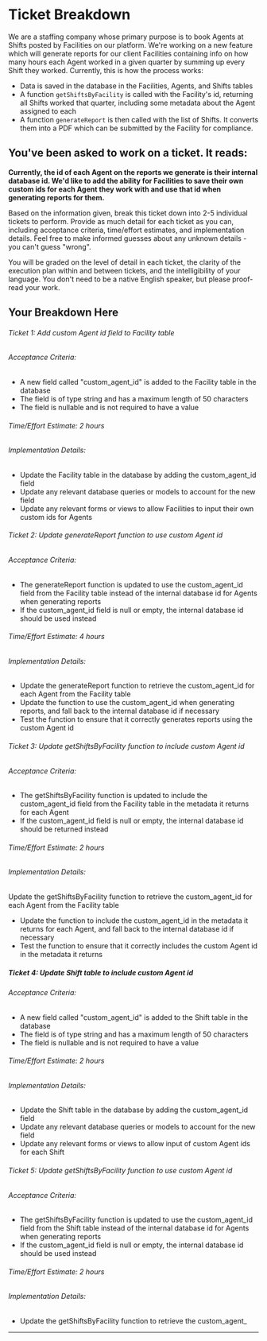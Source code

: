 # Ticket Breakdown
We are a staffing company whose primary purpose is to book Agents at Shifts posted by Facilities on our platform. We're working on a new feature which will generate reports for our client Facilities containing info on how many hours each Agent worked in a given quarter by summing up every Shift they worked. Currently, this is how the process works:

- Data is saved in the database in the Facilities, Agents, and Shifts tables
- A function `getShiftsByFacility` is called with the Facility's id, returning all Shifts worked that quarter, including some metadata about the Agent assigned to each
- A function `generateReport` is then called with the list of Shifts. It converts them into a PDF which can be submitted by the Facility for compliance.

## You've been asked to work on a ticket. It reads:

**Currently, the id of each Agent on the reports we generate is their internal database id. We'd like to add the ability for Facilities to save their own custom ids for each Agent they work with and use that id when generating reports for them.**


Based on the information given, break this ticket down into 2-5 individual tickets to perform. Provide as much detail for each ticket as you can, including acceptance criteria, time/effort estimates, and implementation details. Feel free to make informed guesses about any unknown details - you can't guess "wrong".


You will be graded on the level of detail in each ticket, the clarity of the execution plan within and between tickets, and the intelligibility of your language. You don't need to be a native English speaker, but please proof-read your work.

## Your Breakdown Here

###### Ticket 1: Add custom Agent id field to Facility table

###### Acceptance Criteria:
* A new field called "custom_agent_id" is added to the Facility table in the database
* The field is of type string and has a maximum length of 50 characters
* The field is nullable and is not required to have a value
###### Time/Effort Estimate: 2 hours
###### Implementation Details:
* Update the Facility table in the database by adding the custom_agent_id field
* Update any relevant database queries or models to account for the new field
* Update any relevant forms or views to allow Facilities to input their own custom ids for Agents

###### Ticket 2: Update generateReport function to use custom Agent id

###### Acceptance Criteria:
* The generateReport function is updated to use the custom_agent_id field from the Facility table instead of the internal database id for Agents when generating reports
* If the custom_agent_id field is null or empty, the internal database id should be used instead
###### Time/Effort Estimate: 4 hours
###### Implementation Details:
* Update the generateReport function to retrieve the custom_agent_id for each Agent from the Facility table
* Update the function to use the custom_agent_id when generating reports, and fall back to the internal database id if necessary
* Test the function to ensure that it correctly generates reports using the custom Agent id
###### Ticket 3: Update getShiftsByFacility function to include custom Agent id

###### Acceptance Criteria:
* The getShiftsByFacility function is updated to include the custom_agent_id field from the Facility table in the metadata it returns for each Agent
* If the custom_agent_id field is null or empty, the internal database id should be returned instead
###### Time/Effort Estimate: 2 hours
###### Implementation Details:
Update the getShiftsByFacility function to retrieve the custom_agent_id for each Agent from the Facility table
* Update the function to include the custom_agent_id in the metadata it returns for each Agent, and fall back to the internal database id if necessary
* Test the function to ensure that it correctly includes the custom Agent id in the metadata it returns
##### Ticket 4: Update Shift table to include custom Agent id

###### Acceptance Criteria:
* A new field called "custom_agent_id" is added to the Shift table in the database
* The field is of type string and has a maximum length of 50 characters
* The field is nullable and is not required to have a value
###### Time/Effort Estimate: 2 hours
###### Implementation Details:
* Update the Shift table in the database by adding the custom_agent_id field
* Update any relevant database queries or models to account for the new field
* Update any relevant forms or views to allow input of custom Agent ids for each Shift
###### Ticket 5: Update getShiftsByFacility function to use custom Agent id

###### Acceptance Criteria:
* The getShiftsByFacility function is updated to use the custom_agent_id field from the Shift table instead of the internal database id for Agents when generating reports
* If the custom_agent_id field is null or empty, the internal database id should be used instead
###### Time/Effort Estimate: 2 hours
###### Implementation Details:
* Update the getShiftsByFacility function to retrieve the custom_agent_

---